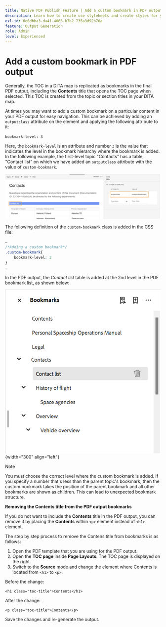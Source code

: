 ```yaml
---
title: Native PDF Publish Feature | Add a custom bookmark in PDF output
description: Learn how to create use styleheets and create styles for your content.
exl-id: 6e6dbba3-da41-4066-b7b2-735a3d92b70a
feature: Output Generation
role: Admin
level: Experienced
---
```

# Add a custom bookmark in PDF output

Generally, the TOC in a DITA map is replicated as bookmarks in the final PDF output, including the **Contents** title that opens the TOC page when selected. This TOC is created from the topic or section titles in your DITA map. 

At times you may want to add a custom bookmark on a particular content in your PDF output for easy navigation. This can be achieved by adding an `outputclass` attribute on the element and applying the following attribute to it: 

`bookmark-level: 3`

Here, the `bookmark-level` is an attribute and number `3` is the value that indicates the level in the bookmark hierarchy where the bookmark is added. In the following example, the first-level topic "Contacts" has a table, "Contact list" on which we have added an `outputclass` attribute with the value of `custom-bookmark`.


<img src="./assets/custom-bookmark-attribute.png" width=500>

The following definition of the `custom-bookmark` class is added in the CSS file:

```css
…
/*Adding a custom bookmark*/
.custom-bookmark{
    bookmark-level: 2
}
…
```

In the PDF output, the *Contact list* table is added at the 2nd level in the PDF bookmark list, as shown below:

![](assets/custom-bookmark-in-pdf-output.png) {width="300" align="left"}

>[!NOTE]
>
>You must choose the correct level where the custom bookmark is added. If you specify a number that's less than the parent topic's bookmark, then the custom bookmark takes the position of the parent bookmark and all other bookmarks are shown as children. This can lead to unexpected bookmark structure.

**Removing the Contents title from the PDF output bookmarks**

If you do not want to include the **Contents** title in the PDF output, you can remove it by placing the **Contents** within `<p>` element instead of `<h1>` element. 

The step by step process to remove the Contens title from bookmarks is as follows:

1. Open the PDF template that you are using for the PDF output. 
2. Open the **TOC page** inside **Page Layouts**.
   The TOC page is displayed on the right.
3. Switch to the **Source** mode and change the element where Contents is located from `<h1>` to `<p>`.

Before the change:

```
<h1 class="toc-title">Contents</h1>
```

After the change:

```
<p class="toc-title">Contents</p>
```

Save the changes and re-generate the output. 





